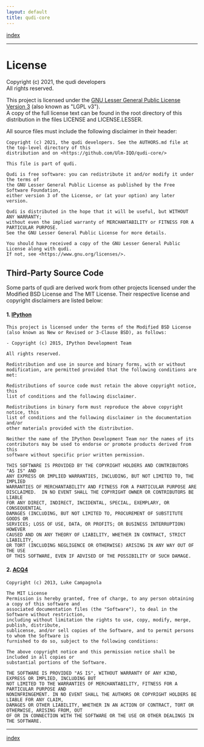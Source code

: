 ```yaml
---
layout: default
title: qudi-core
---
```


[index](index.md)

---

# License

Copyright (c) 2021, the qudi developers\
All rights reserved.

This project is licensed under the 
[GNU Lesser General Public License Version 3](https://www.gnu.org/licenses/lgpl-3.0.en.html)
(also known as "LGPL v3").\
A copy of the full license text can be found in the root directory of this distribution in the files
LICENSE and LICENSE.LESSER.

All source files must include the following disclaimer in their header:
```
Copyright (c) 2021, the qudi developers. See the AUTHORS.md file at the top-level directory of this
distribution and on <https://github.com/Ulm-IQO/qudi-core/>

This file is part of qudi.

Qudi is free software: you can redistribute it and/or modify it under the terms of
the GNU Lesser General Public License as published by the Free Software Foundation,
either version 3 of the License, or (at your option) any later version.

Qudi is distributed in the hope that it will be useful, but WITHOUT ANY WARRANTY;
without even the implied warranty of MERCHANTABILITY or FITNESS FOR A PARTICULAR PURPOSE.
See the GNU Lesser General Public License for more details.

You should have received a copy of the GNU Lesser General Public License along with qudi.
If not, see <https://www.gnu.org/licenses/>.
```

## Third-Party Source Code
Some parts of qudi are derived work from other projects licensed under the Modified BSD License and 
The MIT License. Their respective license and copyright disclaimers are listed below:

#### 1. [IPython](https://github.com/ipython/)
```
This project is licensed under the terms of the Modified BSD License
(also known as New or Revised or 3-Clause BSD), as follows:

- Copyright (c) 2015, IPython Development Team

All rights reserved.

Redistribution and use in source and binary forms, with or without
modification, are permitted provided that the following conditions are met:

Redistributions of source code must retain the above copyright notice, this
list of conditions and the following disclaimer.

Redistributions in binary form must reproduce the above copyright notice, this
list of conditions and the following disclaimer in the documentation and/or
other materials provided with the distribution.

Neither the name of the IPython Development Team nor the names of its
contributors may be used to endorse or promote products derived from this
software without specific prior written permission.

THIS SOFTWARE IS PROVIDED BY THE COPYRIGHT HOLDERS AND CONTRIBUTORS "AS IS" AND
ANY EXPRESS OR IMPLIED WARRANTIES, INCLUDING, BUT NOT LIMITED TO, THE IMPLIED
WARRANTIES OF MERCHANTABILITY AND FITNESS FOR A PARTICULAR PURPOSE ARE
DISCLAIMED.  IN NO EVENT SHALL THE COPYRIGHT OWNER OR CONTRIBUTORS BE LIABLE
FOR ANY DIRECT, INDIRECT, INCIDENTAL, SPECIAL, EXEMPLARY, OR CONSEQUENTIAL
DAMAGES (INCLUDING, BUT NOT LIMITED TO, PROCUREMENT OF SUBSTITUTE GOODS OR
SERVICES; LOSS OF USE, DATA, OR PROFITS; OR BUSINESS INTERRUPTION) HOWEVER
CAUSED AND ON ANY THEORY OF LIABILITY, WHETHER IN CONTRACT, STRICT LIABILITY,
OR TORT (INCLUDING NEGLIGENCE OR OTHERWISE) ARISING IN ANY WAY OUT OF THE USE
OF THIS SOFTWARE, EVEN IF ADVISED OF THE POSSIBILITY OF SUCH DAMAGE.
```

#### 2. [ACQ4](https://github.com/acq4/acq4)
```
Copyright (c) 2013, Luke Campagnola

The MIT License
Permission is hereby granted, free of charge, to any person obtaining a copy of this software and 
associated documentation files (the "Software"), to deal in the Software without restriction, 
including without limitation the rights to use, copy, modify, merge, publish, distribute, 
sublicense, and/or sell copies of the Software, and to permit persons to whom the Software is 
furnished to do so, subject to the following conditions:

The above copyright notice and this permission notice shall be included in all copies or 
substantial portions of the Software.

THE SOFTWARE IS PROVIDED "AS IS", WITHOUT WARRANTY OF ANY KIND, EXPRESS OR IMPLIED, INCLUDING BUT 
NOT LIMITED TO THE WARRANTIES OF MERCHANTABILITY, FITNESS FOR A PARTICULAR PURPOSE AND 
NONINFRINGEMENT. IN NO EVENT SHALL THE AUTHORS OR COPYRIGHT HOLDERS BE LIABLE FOR ANY CLAIM, 
DAMAGES OR OTHER LIABILITY, WHETHER IN AN ACTION OF CONTRACT, TORT OR OTHERWISE, ARISING FROM, OUT 
OF OR IN CONNECTION WITH THE SOFTWARE OR THE USE OR OTHER DEALINGS IN THE SOFTWARE.
```

---

[index](index.md)
